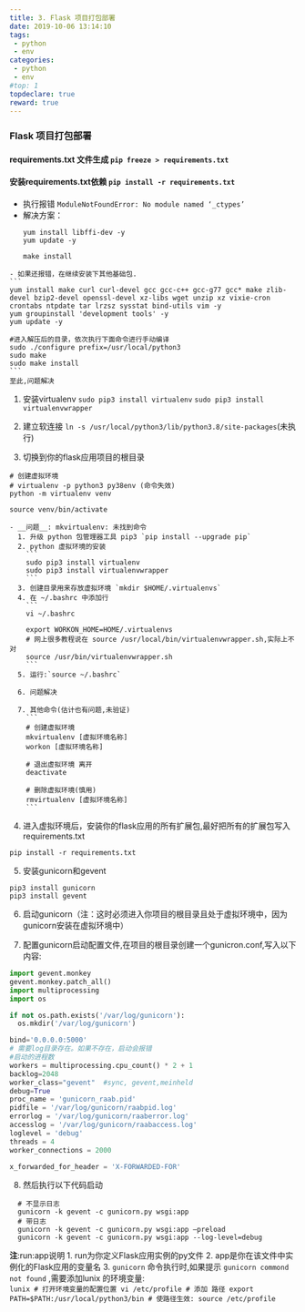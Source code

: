 ```yaml
---
title: 3. Flask 项目打包部署
date: 2019-10-06 13:14:10
tags:
 - python
 - env
categories:
 - python
 - env
#top: 1
topdeclare: true
reward: true
---
```


### Flask 项目打包部署

#### requirements.txt 文件生成 `pip freeze > requirements.txt`

#### 安装requirements.txt依赖 `pip install -r requirements.txt`
   - 执行报错 `ModuleNotFoundError: No module named ‘_ctypes’`
   - 解决方案：
      ```
      yum install libffi-dev -y
      yum update -y

      make install
      ```
    - 如果还报错，在继续安装下其他基础包.
    ```
    yum install make curl curl-devel gcc gcc-c++ gcc-g77 gcc* make zlib-devel bzip2-devel openssl-devel xz-libs wget unzip xz vixie-cron crontabs ntpdate tar lrzsz sysstat bind-utils vim -y
    yum groupinstall 'development tools' -y
    yum update -y

    #进入解压后的目录，依次执行下面命令进行手动编译
    sudo ./configure prefix=/usr/local/python3
    sudo make
    sudo make install
    ```
    至此,问题解决

1. 安装virtualenv `sudo pip3 install virtualenv` `sudo pip3 install virtualenvwrapper`

2. 建立软连接 `ln -s /usr/local/python3/lib/python3.8/site-packages`(未执行)

2. 切换到你的flask应用项目的根目录
  ```lunix
  # 创建虚拟环境
  # virtualenv -p python3 py38env (命令失效)
  python -m virtualenv venv

  source venv/bin/activate
  ```
    - __问题__: mkvirtualenv: 未找到命令
      1. 升级 python 包管理器工具 pip3 `pip install --upgrade pip`
      2. python 虚拟环境的安装
        ```
        sudo pip3 install virtualenv
        sudo pip3 install virtualenvwrapper
        ```
      3. 创建目录用来存放虚拟环境 `mkdir $HOME/.virtualenvs`
      4. 在 ~/.bashrc 中添加行
        ```
        vi ~/.bashrc

        export WORKON_HOME=HOME/.virtualenvs
        # 网上很多教程说在 source /usr/local/bin/virtualenvwrapper.sh,实际上不对
        source /usr/bin/virtualenvwrapper.sh
        ```
      5. 运行:`source ~/.bashrc`

      6. 问题解决

      7. 其他命令(估计也有问题,未验证)
        ```
        # 创建虚拟环境
        mkvirtualenv [虚拟环境名称]
        workon [虚拟环境名称]

        # 退出虚拟环境 离开
        deactivate

        # 删除虚拟环境(慎用)
        rmvirtualenv [虚拟环境名称]
        ```

4. 进入虚拟环境后，安装你的flask应用的所有扩展包,最好把所有的扩展包写入requirements.txt
  ```
  pip install -r requirements.txt
  ```

5. 安装gunicorn和gevent
  ```
  pip3 install gunicorn
  pip3 install gevent
  ```
6. 启动gunicorn（注：这时必须进入你项目的根目录且处于虚拟环境中，因为gunicorn安装在虚拟环境中）

7. 配置gunicorn启动配置文件,在项目的根目录创建一个gunicron.conf,写入以下内容:
  ```python
  import gevent.monkey
  gevent.monkey.patch_all()
  import multiprocessing
  import os

  if not os.path.exists('/var/log/gunicorn'):
  	os.mkdir('/var/log/gunicorn')

  bind='0.0.0.0:5000'
  # 需要log目录存在。如果不存在，启动会报错
  #启动的进程数
  workers = multiprocessing.cpu_count() * 2 + 1
  backlog=2048
  worker_class="gevent"  #sync, gevent,meinheld
  debug=True
  proc_name = 'gunicorn_raab.pid'
  pidfile = '/var/log/gunicorn/raabpid.log'
  errorlog = '/var/log/gunicorn/raaberror.log'
  accesslog = '/var/log/gunicorn/raabaccess.log'
  loglevel = 'debug'
  threads = 4
  worker_connections = 2000

  x_forwarded_for_header = 'X-FORWARDED-FOR'
  ```
8. 然后执行以下代码启动
  ```
    # 不显示日志
    gunicorn -k gevent -c gunicorn.py wsgi:app
    # 带日志
    gunicorn -k gevent -c gunicorn.py wsgi:app –preload
    gunicorn -k gevent -c gunicorn.py wsgi:app --log-level=debug
  ```

  __注__:run:app说明
    1. run为你定义Flask应用实例的py文件
    2. app是你在该文件中实例化的Flask应用的变量名
    3. `gunicorn` 命令执行时,如果提示 `gunicorn commond not found` ,需要添加lunix 的环境变量:  
      ```lunix
        # 打开环境变量的配置位置
        vi /etc/profile
        # 添加 路径
        export PATH=$PATH:/usr/local/python3/bin
        # 使路径生效:
        source /etc/profile
      ```
